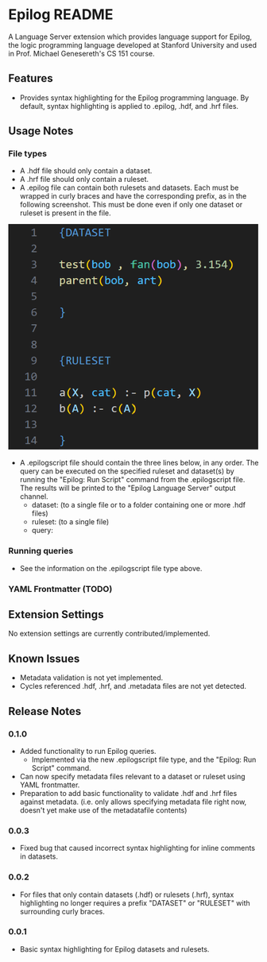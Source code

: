 # Epilog README

A Language Server extension which provides language support for Epilog, the logic programming language developed at Stanford University and used in Prof. Michael Genesereth's CS 151 course.

## Features

- Provides syntax highlighting for the Epilog programming language. By default, syntax highlighting is applied to .epilog, .hdf, and .hrf files.

## Usage Notes


### File types
- A .hdf file should only contain a dataset.
- A .hrf file should only contain a ruleset.
- A .epilog file can contain both rulesets and datasets. Each must be wrapped in curly braces and have the corresponding prefix, as in the following screenshot. This must be done even if only one dataset or ruleset is present in the file.

![.epilog Formatting Example](/documentation_images/epilog%20formatting%20example.png)

- A .epilogscript file should contain the three lines below, in any order. The query can be executed on the specified ruleset and dataset(s) by running the "Epilog: Run Script" command from the .epilogscript file. The results will be printed to the "Epilog Language Server" output channel.
    - dataset: <filepath> (to a single file or to a folder containing one or more .hdf files)
    - ruleset: <filepath> (to a single file)
    - query: <query>
    
### Running queries
- See the information on the .epilogscript file type above.

### YAML Frontmatter (TODO)

## Extension Settings

No extension settings are currently contributed/implemented.

## Known Issues

- Metadata validation is not yet implemented.
- Cycles referenced .hdf, .hrf, and .metadata files are not yet detected.

## Release Notes

### 0.1.0
- Added functionality to run Epilog queries.
    - Implemented via the new .epilogscript file type, and the "Epilog: Run Script" command.
- Can now specify metadata files relevant to a dataset or ruleset using YAML frontmatter.
- Preparation to add basic functionality to validate .hdf and .hrf files against metadata. (i.e. only allows specifying metadata file right now, doesn't yet make use of the metadatafile contents)

### 0.0.3
- Fixed bug that caused incorrect syntax highlighting for inline comments in datasets.

### 0.0.2
- For files that only contain datasets (.hdf) or rulesets (.hrf), syntax highlighting no longer requires a prefix "DATASET" or "RULESET" with surrounding curly braces.

### 0.0.1
- Basic syntax highlighting for Epilog datasets and rulesets.
